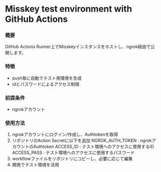 # Misskey test environment with GitHub Actions

### 概要
GitHub Actions Runner上でMisskeyインスタンスをホストし、ngrok経由で公開します。

### 特徴
- push毎に自動でテスト用環境を生成
- idとパスワードによるアクセス制限

### 前提条件
- ngrokアカウント

### 使用方法
1. ngrokアカウントにログイン/作成し、Authtokenを取得
2. リポジトリのAction Secretに以下を追加
   NGROK_AUTH_TOKEN : ngrokアカウントのAuthtoken
   ACCESS_ID : テスト環境へのアクセスに使用するID
   ACCESS_PASS : テスト環境へのアクセスに使用するパスワード
3. workflowファイルをリポジトリにコピーし、必要に応じて編集
4. 開発でテスト環境を活用
